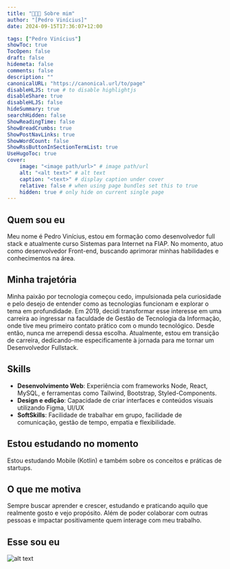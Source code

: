 ```yaml
---
title: "👨🏻‍💻 Sobre mim"
author: "[Pedro Vinícius]"
date: 2024-09-15T17:36:07+12:00

tags: ["Pedro Vinícius"]
showToc: true
TocOpen: false
draft: false
hidemeta: false
comments: false
description: ""
canonicalURL: "https://canonical.url/to/page"
disableHLJS: true # to disable highlightjs
disableShare: true
disableHLJS: false
hideSummary: true
searchHidden: false
ShowReadingTime: false
ShowBreadCrumbs: true
ShowPostNavLinks: true
ShowWordCount: false
ShowRssButtonInSectionTermList: true
UseHugoToc: true
cover:
    image: "<image path/url>" # image path/url
    alt: "<alt text>" # alt text
    caption: "<text>" # display caption under cover
    relative: false # when using page bundles set this to true
    hidden: true # only hide on current single page
---
```



## Quem sou eu

Meu nome é Pedro Vinícius, estou em formação como desenvolvedor full stack e atualmente curso Sistemas para Internet na FIAP. No momento, atuo como desenvolvedor Front-end, buscando aprimorar minhas habilidades e conhecimentos na área.


## Minha trajetória
Minha paixão por tecnologia começou cedo, impulsionada pela curiosidade e pelo desejo de entender como as tecnologias funcionam e explorar o tema em profundidade. Em 2019, decidi transformar esse interesse em uma carreira ao ingressar na faculdade de Gestão de Tecnologia da Informação, onde tive meu primeiro contato prático com o mundo tecnológico. Desde então, nunca me arrependi dessa escolha. Atualmente, estou em transição de carreira, dedicando-me especificamente à jornada para me tornar um Desenvolvedor Fullstack.

## Skills

* **Desenvolvimento Web**: Experiência com frameworks Node, React, MySQL, e ferramentas como Tailwind, Bootstrap, Styled-Components.
* **Design e edição**: Capacidade de criar interfaces e conteúdos visuais utilizando Figma, UI/UX
* **SoftSkills**: Facilidade de trabalhar em grupo, facilidade de comunicação, gestão de tempo, empatia e flexibilidade.

## Estou estudando no momento

Estou estudando Mobile (Kotlin) e também sobre os conceitos e práticas de startups.

## O que me motiva

Sempre buscar aprender e crescer, estudando e praticando aquilo que realmente gosto e vejo propósito. Além de poder colaborar com outras pessoas e impactar positivamente quem interage com meu trabalho.

## Esse sou eu
![alt text](https://i.imgur.com/C5HDy2W.jpeg)
